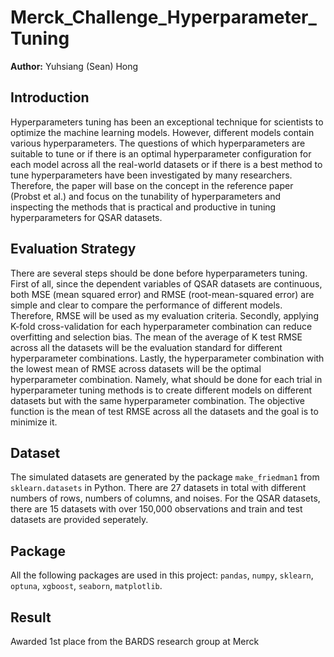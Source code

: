 # Merck_Challenge_Hyperparameter_Tuning
**Author:** Yuhsiang (Sean) Hong

## Introduction
Hyperparameters tuning has been an exceptional technique for scientists to optimize the machine learning models. However, different models contain various hyperparameters. The questions of which hyperparameters are suitable to tune or if there is an optimal hyperparameter configuration for each model across all the real-world datasets or if there is a best method to tune hyperparameters have been investigated by many researchers. Therefore, the paper will base on the concept in the reference paper (Probst et al.) and focus on the tunability of hyperparameters and inspecting the methods that is practical and productive in tuning hyperparameters for QSAR datasets.


## Evaluation Strategy
There are several steps should be done before hyperparameters tuning. First of all, since the dependent variables of QSAR datasets are continuous, both MSE (mean squared error) and RMSE (root-mean-squared error) are simple and clear to compare the performance of different models. Therefore, RMSE will be used as my evaluation criteria. Secondly, applying K-fold cross-validation for each hyperparameter combination can reduce overfitting and selection bias. The mean of the average of K test RMSE across all the datasets will be the evaluation standard for different hyperparameter combinations. Lastly, the hyperparameter combination with the lowest mean of RMSE across datasets will be the optimal hyperparameter combination. Namely, what should be done for each trial in hyperparameter tuning methods is to create different models on different datasets but with the same hyperparameter combination. The objective function is the mean of test RMSE across all the datasets and the goal is to minimize it.

## Dataset
The simulated datasets are generated by the package `make_friedman1` from `sklearn.datasets` in Python. There are 27 datasets in total with different numbers of rows, numbers of columns, and noises. For the QSAR datasets, there are 15 datasets with over 150,000 observations and train and test datasets are provided seperately.

## Package
All the following packages are used in this project:
`pandas`, `numpy`, `sklearn`, `optuna`, `xgboost`, `seaborn`, `matplotlib`.

## Result
Awarded 1st place from the BARDS research group at Merck
